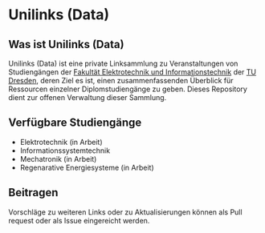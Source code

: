 # Unilinks (Data)

## Was ist Unilinks (Data)

Unilinks (Data) ist eine private Linksammlung zu Veranstaltungen von Studiengängen der [Fakultät Elektrotechnik und Informationstechnik](https://tu-dresden.de/ing/elektrotechnik) der [TU Dresden](https://tu-dresden.de/), deren Ziel es ist, einen zusammenfassenden Überblick für Ressourcen einzelner Diplomstudiengänge zu geben. Dieses Repository dient zur offenen Verwaltung dieser Sammlung.

## Verfügbare Studiengänge

* Elektrotechnik              (in Arbeit)
* Informationssystemtechnik
* Mechatronik                 (in Arbeit)
* Regenarative Energiesysteme (in Arbeit)

## Beitragen

Vorschläge zu weiteren Links oder zu Aktualisierungen können als Pull request oder als Issue eingereicht werden. 
